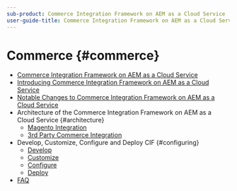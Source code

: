 ```yaml
---
sub-product: Commerce Integration Framework on AEM as a Cloud Service
user-guide-title: Commerce Integration Framework on AEM as a Cloud Service
---
```


# Commerce {#commerce}

+ [Commerce Integration Framework on AEM as a Cloud Service](/help/commerce-cloud/home.md)
+ [Introducing Commerce Integration Framework on AEM as a Cloud Service](overview.md)
+ [Notable Changes to Commerce Integration Framework on AEM as a Cloud Service](changes.md)
+ Architecture of the Commerce Integration Framework on AEM as a Cloud Service {#architecture}
  + [Magento Integration](architecture.md)
  + [3rd Party Commerce Integration](third-party.md)
+ Develop, Customize, Configure and Deploy CIF {#configuring}
  + [Develop](develop.md)
  + [Customize](customize.md)
  + [Configure](configure.md)
  + [Deploy](deploy.md)
+ [FAQ](faq.md)
